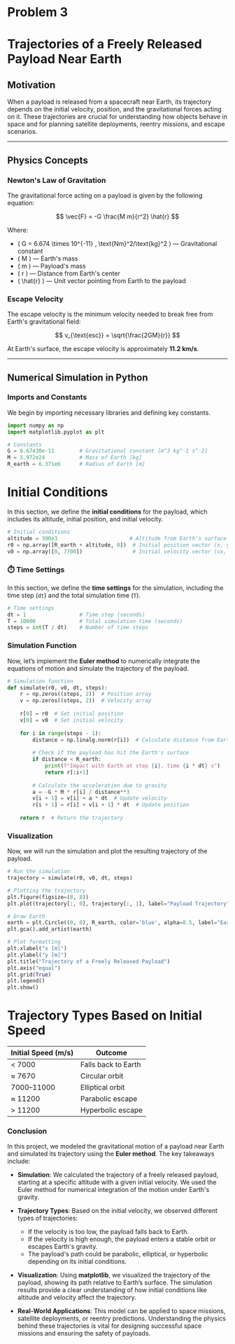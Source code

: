  # Problem 3
  
  #  Trajectories of a Freely Released Payload Near Earth

##  Motivation

When a payload is released from a spacecraft near Earth, its trajectory depends on the initial velocity, position, and the gravitational forces acting on it. These trajectories are crucial for understanding how objects behave in space and for planning satellite deployments, reentry missions, and escape scenarios.

---

##  Physics Concepts

### Newton's Law of Gravitation

The gravitational force acting on a payload is given by the following equation:

$$
\vec{F} = -G \frac{M m}{r^2} \hat{r}
$$

Where:
- \( G = 6.674 \times 10^{-11} \, \text{Nm}^2/\text{kg}^2 \) — Gravitational constant
- \( M \) — Earth's mass
- \( m \) — Payload's mass
- \( r \) — Distance from Earth's center
- \( \hat{r} \) — Unit vector pointing from Earth to the payload

### Escape Velocity

The escape velocity is the minimum velocity needed to break free from Earth's gravitational field:

$$
v_{\text{esc}} = \sqrt{\frac{2GM}{r}}
$$

At Earth's surface, the escape velocity is approximately **11.2 km/s**.

---

##  Numerical Simulation in Python

###  Imports and Constants

We begin by importing necessary libraries and defining key constants.

```python
import numpy as np
import matplotlib.pyplot as plt

# Constants
G = 6.67430e-11        # Gravitational constant [m^3 kg^-1 s^-2]
M = 5.972e24           # Mass of Earth [kg]
R_earth = 6.371e6      # Radius of Earth [m]
```

 # Initial Conditions

In this section, we define the **initial conditions** for the payload, which includes its altitude, initial position, and initial velocity.

```python
# Initial conditions
altitude = 300e3                       # Altitude from Earth's surface (300 km)
r0 = np.array([R_earth + altitude, 0])  # Initial position vector (x, y)
v0 = np.array([0, 7700])                # Initial velocity vector (vx, vy) in m/s
```
### ⏱️ Time Settings

In this section, we define the **time settings** for the simulation, including the time step (`dt`) and the total simulation time (`T`).

```python
# Time settings
dt = 1                 # Time step (seconds)
T = 10000              # Total simulation time (seconds)
steps = int(T / dt)    # Number of time steps
```
###  Simulation Function

Now, let’s implement the **Euler method** to numerically integrate the equations of motion and simulate the trajectory of the payload.

```python
# Simulation function
def simulate(r0, v0, dt, steps):
    r = np.zeros((steps, 2))  # Position array
    v = np.zeros((steps, 2))  # Velocity array
    
    r[0] = r0  # Set initial position
    v[0] = v0  # Set initial velocity
    
    for i in range(steps - 1):
        distance = np.linalg.norm(r[i])  # Calculate distance from Earth’s center
        
        # Check if the payload has hit the Earth's surface
        if distance < R_earth:
            print(f"Impact with Earth at step {i}, time {i * dt} s")
            return r[:i+1]
        
        # Calculate the acceleration due to gravity
        a = -G * M * r[i] / distance**3
        v[i + 1] = v[i] + a * dt  # Update velocity
        r[i + 1] = r[i] + v[i + 1] * dt  # Update position
    
    return r  # Return the trajectory
```
###  Visualization

Now, we will run the simulation and plot the resulting trajectory of the payload.

```python
# Run the simulation
trajectory = simulate(r0, v0, dt, steps)

# Plotting the trajectory
plt.figure(figsize=(8, 8))
plt.plot(trajectory[:, 0], trajectory[:, 1], label="Payload Trajectory")

# Draw Earth
earth = plt.Circle((0, 0), R_earth, color='blue', alpha=0.5, label="Earth")
plt.gca().add_artist(earth)

# Plot formatting
plt.xlabel("x [m]")
plt.ylabel("y [m]")
plt.title("Trajectory of a Freely Released Payload")
plt.axis("equal")
plt.grid(True)
plt.legend()
plt.show()
```

# Trajectory Types Based on Initial Speed

| Initial Speed (m/s) | Outcome             |
| ------------------- | ------------------- |
| < 7000              | Falls back to Earth |
| ≈ 7670              | Circular orbit      |
| 7000–11000          | Elliptical orbit    |
| ≈ 11200             | Parabolic escape    |
| > 11200             | Hyperbolic escape   |




###  Conclusion

In this project, we modeled the gravitational motion of a payload near Earth and simulated its trajectory using the **Euler method**. The key takeaways include:

- **Simulation**: We calculated the trajectory of a freely released payload, starting at a specific altitude with a given initial velocity. We used the Euler method for numerical integration of the motion under Earth's gravity.
  
- **Trajectory Types**: Based on the initial velocity, we observed different types of trajectories:
  - If the velocity is too low, the payload falls back to Earth.
  - If the velocity is high enough, the payload enters a stable orbit or escapes Earth's gravity.
  - The payload's path could be parabolic, elliptical, or hyperbolic depending on its initial conditions.

- **Visualization**: Using **matplotlib**, we visualized the trajectory of the payload, showing its path relative to Earth’s surface. The simulation results provide a clear understanding of how initial conditions like altitude and velocity affect the trajectory.

- **Real-World Applications**: This model can be applied to space missions, satellite deployments, or reentry predictions. Understanding the physics behind these trajectories is vital for designing successful space missions and ensuring the safety of payloads.

